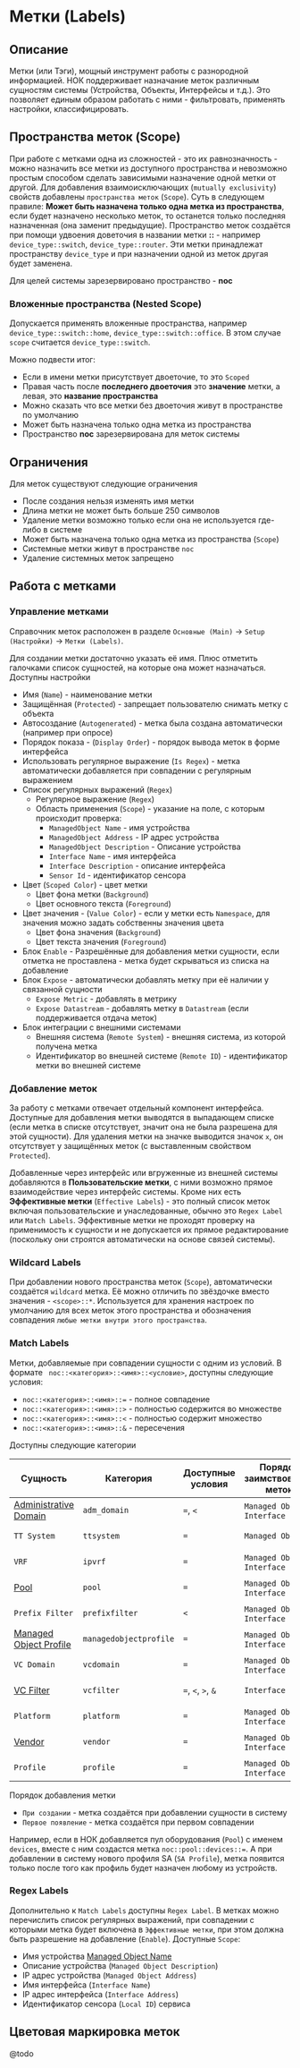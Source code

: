# Метки (Labels)

## Описание

Метки (или Тэги), мощный инструмент работы с разнородной информацией. НОК поддерживает назначание меток различным сущностям системы (Устройства, Объекты, Интерфейсы и т.д.). Это позволяет единым образом работать с ними - фильтровать, применять настройки, классифицировать. 

## Пространства меток (Scope)

При работе с метками одна из сложностей - это их равнозначность - можно назначить все метки из доступного пространства и невозможно простым способом сделать зависимыми назначение одной метки от другой. Для добавления взаимоисключающих (`mutually exclusivity`) свойств добавлены `пространства меток` (`Scope`). Суть в следующем правиле: **Может быть назначена только одна метка из пространства**, если будет назначено несколько меток, то останется только последняя назначенная (она заменит предыдущие). Пространство меток создаётся при помощи удвоения доветочия в названии метки **::** - например `device_type::switch`, `device_type::router`. Эти метки принадлежат пространству `device_type` и при назначении одной из меток другая будет заменена.

Для целей системы зарезервировано пространство - **noc**

### Вложенные пространства (Nested Scope)

Допускается применять вложенные пространства, например `device_type::switch::home`, `device_type::switch::office`. В этом случае `scope` считается `device_type::switch`.

Можно подвести итог:
* Если в имени метки присутствует двоеточие, то это `Scoped`
* Правая часть после **последнего двоеточия** это **значение** метки, а левая, это **название пространства**
* Можно сказать что все метки без двоеточия живут в пространстве по умолчанию
* Может быть назначена только одна метка из пространства
* Пространство **noc** зарезервирована для меток системы


## Ограничения
Для меток существуют следующие ограничения

* После создания нельзя изменять имя метки
* Длина метки не может быть больше 250 символов
* Удаление метки возможно только если она не используется где-либо в системе
* Может быть назначена только одна метка из пространства (`Scope`)
* Системные метки живут в пространстве `noc`
* Удаление системных меток запрещено


## Работа с метками

### Управление метками

Справочник меток расположен в разделе `Основные (Main)` -> `Setup (Настройки)` -> `Метки (Labels)`.

Для создании метки достаточно указать её имя. Плюс отметить галочками список сущностей, на которые она может назначаться. Доступны настройки

* Имя (`Name`) - наименование метки
* Защищённая (`Protected`) - запрещает пользователю снимать метку с объекта
* Автосоздание (`Autogenerated`) - метка была создана автоматически (например при опросе)
* Порядок показа - (`Display Order`) - порядок вывода меток в форме интерфейса
* Использовать регулярное выражение (`Is Regex`) - метка автоматически добавляется при совпадении с регулярным выражением
* Список регулярных выражений (`Regex`)
    * Регулярное выражение (`Regex`)
    * Область применения (`Scope`) - указание на поле, с которым происходит проверка:
        * `ManagedObject Name` - имя устройства
        * `ManagedObject Address` - IP адрес устройства
        * `ManagedObject Description` - Описание устройства
        * `Interface Name` - имя интерфейса
        * `Interface Description` - описание интерфейса
        * `Sensor Id` - идентификатор сенсора
* Цвет (`Scoped Color`) - цвет метки
    * Цвет фона метки (`Background`)
    * Цвет основного текста (`Foreground`)
* Цвет значения - (`Value Color`) - если у метки есть `Namespace`, для значения можно задать собственны значения цвета
    * Цвет фона значения (`Background`)
    * Цвет текста значения (`Foreground`)
* Блок `Enable` - Разрешённые для добавления метки сущности, если отметка не проставлена - метка будет скрываться из списка на добавление
* Блок `Expose` - автоматически добавлять метку при её наличии у связанной сущности
    * `Expose Metric` - добавлять в метрику 
    * `Expose Datastream` - добавлять метку в `Datastream` (если поддерживается отдача меток)
* Блок интеграции с внешними системами
    * Внешняя система (`Remote System`) - внешняя система, из которой получена метка
    * Идентификатор во внешней системе (`Remote ID`) - идентификатор метки во внешней системе

### Добавление меток


За работу с метками отвечает отдельный компонент интерфейса. Доступные для добавления метки выводятся в выпадающем списке (если метка в списке отсутствует, значит она не была разрешена для этой сущности). Для удаления метки на значке выводится значок `x`, он отсутствует у защищённых меток (с выставленным свойством `Protected`).

Добавленные через интерфейс или вгруженные из внешней системы добавляются в **Пользовательские метки**, с ними возможно прямое взаимодействие через интерфейс системы. Кроме них есть **Эффективные метки** (`Effective Labels`) - это полный список меток включая пользовательские и унаследованные, обычно это `Regex Label` или `Match Labels`. Эффективные метки не проходят проверку на применимость к сущности и не допускается их прямое редактирование (поскольку они строятся автоматически на основе связей системы).

### Wildcard Labels

При добавлении нового пространства меток (`Scope`), автоматически создаётся `wildcard` метка. Её можно отличить по звёздочке вместо значения - `<scope>::*`. Используется для хранения настроек по умолчанию для всех меток этого пространства и обозначения совпадения `любые метки внутри этого пространства`.


### Match Labels

Метки, добавляемые при совпадении сущности с одним из условий. В формате ` noc::<категория>::<имя>::<условие>`, доступны следующие условия:
* `noc::<категория>::<имя>::=` - полное совпадение
* `noc::<категория>::<имя>::>` - полностью содержится во множестве
* `noc::<категория>::<имя>::<` - полностью содержит множество
* `noc::<категория>::<имя>::&` - пересечения

Доступны следующие категории

| Сущность                | Категория | Доступные условия     |Порядок заимствования меток     | Порядок добавление метки|
| ---                     | ----                |  --- | --- | --- |
| [Administrative Domain](../administrative-domain/index.md) | `adm_domain`        | `=`, `<`    | `Managed Object`, `Interface`   | При Создании |
| `TT System`             | `ttsystem`          | `=`  | `Managed Object`               | При Создании |
| `VRF`                   | `ipvrf`             | `=`  | `Managed Object`, `Interface`  | При Создании |
| [Pool](../pool/index.md)                  | `pool`              | `=`  | `Managed Object`, `Interface`  | При Создании |
| `Prefix Filter`         | `prefixfilter`      | `<`  | `Managed Object`, `Interface`  | При Создании |
| [Managed Object Profile](../managed-object-profile/index.md) | `managedobjectprofile` | `=` | `Managed Object`, `Interface` | При Создани | 
| `VC Domain`             | `vcdomain`          | `=`  | `Managed Object`, `Interface`  | При Создании |
| [VC Filter](../vc-filter/index.md)             | `vcfilter`          | `=`, `<`, `>`, `&` | `Interface`      | При Создании |
| `Platform`              | `platform`          | `=`  | `Managed Object`, `Interface`  | Первое появление | 
| [Vendor](../vendor/index.md)                | `vendor`            | `=`  | `Managed Object`, `Interface`  | Первое появление  | 
| `Profile`               | `profile`           | `=`  | `Managed Object`, `Interface`  | Первое появление |

Порядок добавления метки 
* `При создании` - метка создаётся при добавлении сущности в систему
* `Первое появление` - метка создаётся при первом совпадении

Например, если в НОК добавляется пул оборудования (`Pool`) с именем `devices`, вместе с ним создастся метка `noc::pool::devices::=`. А при добавлении в систему нового профиля SA (`SA Profile`), метка появится только после того как профиль будет назначен любому из устройств. 

### Regex Labels

Дополнительно к `Match Labels` доступны `Regex Label`. В метках можно перечислить список регулярных выражений, при совпадении с которыми метка будет включена в `Эффективные метки`, при этом должна быть разрешение на добавление (`Enable`). Доступные `Scope`:

* Имя устройства [Managed Object Name](../managed-object/index.md)
* Описание устройства (`Managed Object Description`)
* IP адрес устройства (`Managed Object Address`)
* Имя интерфейса (`Interface Name`)
* IP адрес интерфейса (`Interface Address`)
* Идентификатор сенсора (`Local ID`) сервиса


## Цветовая маркировка меток

@todo
